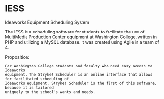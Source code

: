 # IESS
Ideaworks Equipment Scheduling System


The IESS is a scheduling software for students to facilitate the use of MultiMedia Production Center equipment at Washington College, written in PHP and utilizing a MySQL database. It was created using Agile in a team of 4.


Proposition:

    For Washington College students and faculty who need easy access to Ideaworks 
    equipment. The Stryke! Scheduler is an online interface that allows for facilitated scheduling of 
    Ideaworks equipment. Stryke! Scheduler is the first of this software, because it is tailored 
    uniquely to the school’s wants and needs.
